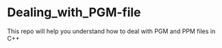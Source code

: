 # Dealing_with_PGM-file
This repo will help you understand how to deal with PGM and PPM files in C++
